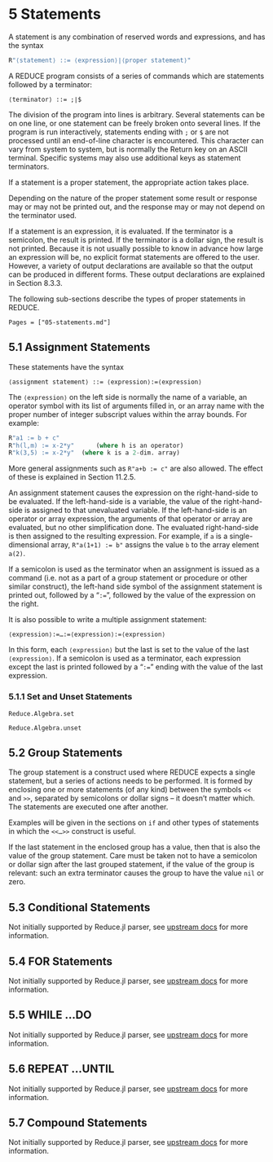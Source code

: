 # 5 Statements

A statement is any combination of reserved words and expressions, and has the syntax

```Julia
R"⟨statement⟩ ::= ⟨expression⟩∣⟨proper statement⟩"
```

A REDUCE program consists of a series of commands which are statements followed by a terminator:

```
⟨terminator⟩ ::= ;∣$
```

The division of the program into lines is arbitrary. Several statements can be on one line, or one statement can be freely broken onto several lines. If the program is run interactively, statements ending with `;` or `$` are not processed until an end-of-line character is encountered. This character can vary from system to system, but is normally the Return key on an ASCII terminal. Specific systems may also use additional keys as statement terminators.

If a statement is a proper statement, the appropriate action takes place.

Depending on the nature of the proper statement some result or response may or may not be printed out, and the response may or may not depend on the terminator used.

If a statement is an expression, it is evaluated. If the terminator is a semicolon, the result is printed. If the terminator is a dollar sign, the result is not printed. Because it is not usually possible to know in advance how large an expression will be, no explicit format statements are offered to the user. However, a variety of output declarations are available so that the output can be produced in different forms. These output declarations are explained in Section 8.3.3.

The following sub-sections describe the types of proper statements in REDUCE.

```@contents
Pages = ["05-statements.md"]
```

## 5.1 Assignment Statements

These statements have the syntax

```
⟨assignment statement⟩ ::= ⟨expression⟩:=⟨expression⟩
```

The `⟨expression⟩` on the left side is normally the name of a variable, an operator symbol with its list of arguments filled in, or an array name with the proper number of integer subscript values within the array bounds. For example:

```Julia
R"a1 := b + c"
R"h(l,m) := x-2*y"     	(where h is an operator)
R"k(3,5) := x-2*y"	(where k is a 2-dim. array)
```

More general assignments such as `R"a+b := c"` are also allowed. The effect of these is explained in Section 11.2.5.

An assignment statement causes the expression on the right-hand-side to be evaluated. If the left-hand-side is a variable, the value of the right-hand-side is assigned to that unevaluated variable. If the left-hand-side is an operator or array expression, the arguments of that operator or array are evaluated, but no other simplification done. The evaluated right-hand-side is then assigned to the resulting expression. For example, if `a` is a single-dimensional array, `R"a(1+1) := b"` assigns the value `b` to the array element `a(2)`.

If a semicolon is used as the terminator when an assignment is issued as a command (i.e. not as a part of a group statement or procedure or other similar construct), the left-hand side symbol of the assignment statement is printed out, followed by a “`:=`”, followed by the value of the expression on the right.

It is also possible to write a multiple assignment statement:

```
⟨expression⟩:=…:=⟨expression⟩:=⟨expression⟩
```

In this form, each `⟨expression⟩` but the last is set to the value of the last `⟨expression⟩`. If a semicolon is used as a terminator, each expression except the last is printed followed by a “`:=`” ending with the value of the last expression.

### 5.1.1 Set and Unset Statements

```@docs
Reduce.Algebra.set
```

```@docs
Reduce.Algebra.unset
```

## 5.2 Group Statements

The group statement is a construct used where REDUCE expects a single statement, but a series of actions needs to be performed. It is formed by enclosing one or more statements (of any kind) between the symbols `<<` and `>>`, separated by semicolons or dollar signs – it doesn’t matter which. The statements are executed one after another.

Examples will be given in the sections on `if` and other types of statements in which the `<<…>>` construct is useful.

If the last statement in the enclosed group has a value, then that is also the value of the group statement. Care must be taken not to have a semicolon or dollar sign after the last grouped statement, if the value of the group is relevant: such an extra terminator causes the group to have the value `nil` or zero.

## 5.3 Conditional Statements

Not initially supported by Reduce.jl parser, see [upstream docs](http://www.reduce-algebra.com/manual/manualse16.html) for more information.

## 5.4 FOR Statements

Not initially supported by Reduce.jl parser, see [upstream docs](http://www.reduce-algebra.com/manual/manualse17.html) for more information.

## 5.5 WHILE …DO

Not initially supported by Reduce.jl parser, see [upstream docs](http://www.reduce-algebra.com/manual/manualse18.html) for more information.

## 5.6 REPEAT …UNTIL

Not initially supported by Reduce.jl parser, see [upstream docs](http://www.reduce-algebra.com/manual/manualse19.html) for more information.

## 5.7 Compound Statements

Not initially supported by Reduce.jl parser, see [upstream docs](http://www.reduce-algebra.com/manual/manualse20.html) for more information.
